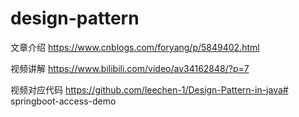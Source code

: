 # design-pattern
文章介绍
https://www.cnblogs.com/foryang/p/5849402.html

视频讲解
https://www.bilibili.com/video/av34162848/?p=7

视频对应代码
https://github.com/leechen-1/Design-Pattern-in-java# springboot-access-demo
